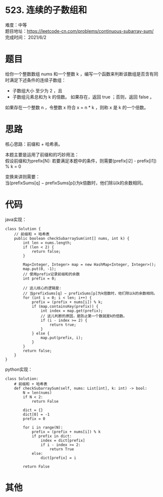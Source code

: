 # 523. 连续的子数组和
难度：中等   
题目地址：https://leetcode-cn.com/problems/continuous-subarray-sum/   
完成时间：  2021/6/2   
# 题目
给你一个整数数组 nums 和一个整数 k ，编写一个函数来判断该数组是否含有同时满足下述条件的连续子数组：

+ 子数组大小 至少为 2 ，且
+ 子数组元素总和为 k 的倍数。
如果存在，返回 true ；否则，返回 false 。

如果存在一个整数 n ，令整数 x 符合 x = n * k ，则称 x 是 k 的一个倍数。

# 思路
核心思路：前缀和 + 哈希表。

本题主要是运用了前缀和的巧妙用法：   
假设前缀和为prefix[N]:
若要满足本题中的条件，则需要(prefix[i2] - prefix[i1]) % k = 0

变换来讲则需要：   
当(prefixSums[q] − prefixSums[p])为k倍数时，他们除以k的余数相同。

# 代码
java实现：   
```
class Solution {
    // 前缀和 + 哈希表
    public boolean checkSubarraySum(int[] nums, int k) {
        int len = nums.length;
        if (len < 2) {
            return false;
        }

        Map<Integer, Integer> map = new HashMap<Integer, Integer>();
        map.put(0, -1);
        // 使用prefix记录前缀和的余数
        int prefix = 0;

        // 这儿核心的逻辑是:
        // 当prefixSums[q] − prefixSums[p]为k倍数时，他们除以k的余数相同。
        for (int i = 0; i < len; i++) {
            prefix = (prefix + nums[i]) % k;
            if (map.containsKey(prefix)) {
                int index = map.get(prefix);
                // 这儿判断的原因，是防止第一个数就是k的倍数。
                if (i - index >= 2) {
                    return true;
                }
            } else {
                map.put(prefix, i);
            }
        }
        return false;
    }
}
```
python实现：   
```
class Solution:
    # 前缀和 + 哈希表
    def checkSubarraySum(self, nums: List[int], k: int) -> bool:
        N = len(nums)
        if N < 2:
            return False
        
        dict = {}
        dict[0] = -1
        prefix = 0

        for i in range(N):
            prefix = (prefix + nums[i]) % k
            if prefix in dict:
                index = dict[prefix]
                if i - index >= 2:
                    return True
            else:
                dict[prefix] = i
        
        return False
```
# 其他